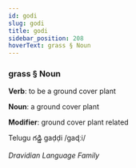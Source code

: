```yaml
---
id: godi
slug: godi
title: godi
sidebar_position: 208
hoverText: grass § Noun
---
```


### grass § Noun

**Verb**: to be a ground cover plant

**Noun**: a ground cover plant

**Modifier**: ground cover plant related

Telugu గడ్డి gaḍḍi /ɡaɖːi/

*Dravidian Language Family*